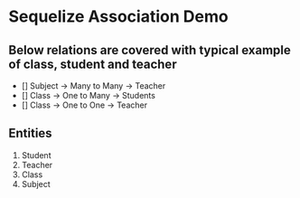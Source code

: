 # Sequelize Association Demo

## Below relations are covered with typical example of class, student and teacher

- [] Subject -> Many to Many -> Teacher
- [] Class -> One to Many -> Students
- [] Class -> One to One -> Teacher

## Entities

1. Student
2. Teacher
3. Class
4. Subject
